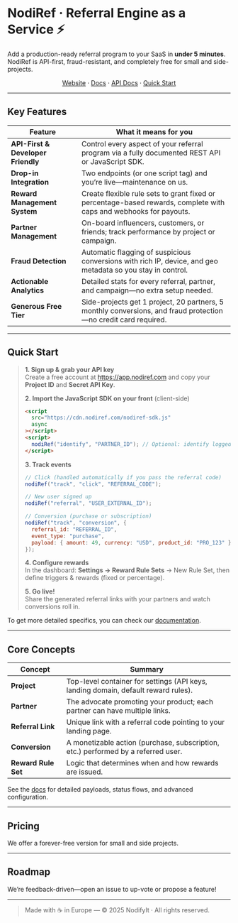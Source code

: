 # NodiRef · Referral Engine as a Service ⚡️

Add a production-ready referral program to your SaaS in **under 5 minutes**.  
NodiRef is API-first, fraud-resistant, and completely free for small and side-projects.

<p align="center">
  <a href="https://nodiref.com">Website</a> ·
  <a href="https://docs.nodiref.com/docs/platform">Docs</a> ·
  <a href="https://docs.nodiref.com/docs/api/introduction">API Docs</a> ·
  <a href="https://docs.nodiref.com/docs/platform/setup">Quick Start</a>
</p>

---

## Key Features

| Feature | What it means for you |
| ------- | -------------------- |
| **API-First & Developer Friendly** | Control every aspect of your referral program via a fully documented REST API or JavaScript SDK. |
| **Drop-in Integration** | Two endpoints (or one script tag) and you’re live—maintenance on us. |
| **Reward Management System** | Create flexible rule sets to grant fixed or percentage-based rewards, complete with caps and webhooks for payouts. |
| **Partner Management** | On-board influencers, customers, or friends; track performance by project or campaign. |
| **Fraud Detection** | Automatic flagging of suspicious conversions with rich IP, device, and geo metadata so you stay in control. |
| **Actionable Analytics** | Detailed stats for every referral, partner, and campaign—no extra setup needed. |
| **Generous Free Tier** | Side-projects get 1 project, 20 partners, 5 monthly conversions, and fraud protection—no credit card required. |

---

## Quick Start

> **1. Sign up & grab your API key**  
> Create a free account at <https://app.nodiref.com> and copy your **Project ID** and **Secret API Key**.
>
> **2. Import the JavaScript SDK on your front** (client-side)  
> ```html
> <script
>   src="https://cdn.nodiref.com/nodiref-sdk.js"
>   async
> ></script>
> <script>
>   nodiRef("identify", "PARTNER_ID"); // Optional: identify logged-in partner
> </script>
> ```
>
> **3. Track events**  
> ```js
> // Click (handled automatically if you pass the referral code)
> nodiRef("track", "click", "REFERRAL_CODE");
>
> // New user signed up
> nodiRef("referral", "USER_EXTERNAL_ID");
>
> // Conversion (purchase or subscription)
> nodiRef("track", "conversion", {
>   referral_id: "REFERRAL_ID",
>   event_type: "purchase",
>   payload: { amount: 49, currency: "USD", product_id: "PRO_123" }
> });
> ```
>
> **4. Configure rewards**  
> In the dashboard: **Settings → Reward Rule Sets** → New Rule Set, then define triggers & rewards (fixed or percentage).
>
> **5. Go live!**  
> Share the generated referral links with your partners and watch conversions roll in.

To get more detailed specifics, you can check our [documentation](https://docs.nodiref.com/docs/platform).

---

## Core Concepts

| Concept | Summary |
| ------- | ------- |
| **Project** | Top-level container for settings (API keys, landing domain, default reward rules). |
| **Partner** | The advocate promoting your product; each partner can have multiple links. |
| **Referral Link** | Unique link with a referral code pointing to your landing page. |
| **Conversion** | A monetizable action (purchase, subscription, etc.) performed by a referred user. |
| **Reward Rule Set** | Logic that determines when and how rewards are issued. |

See the [docs](https://docs.nodiref.com) for detailed payloads, status flows, and advanced configuration.

---

## Pricing

We offer a forever-free version for small and side projects.

---

## Roadmap

We’re feedback-driven—open an issue to up-vote or propose a feature!

---

> Made with ☕ in Europe — © 2025 NodifyIt · All rights reserved.

